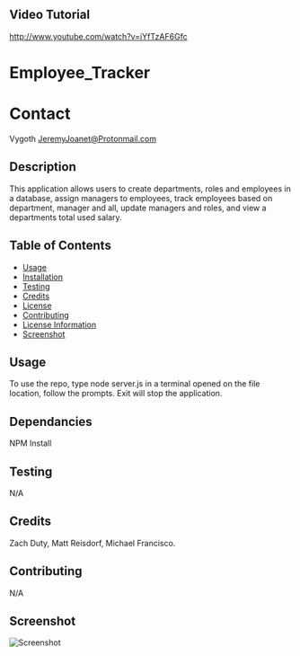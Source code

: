 ## Video Tutorial
http://www.youtube.com/watch?v=iYfTzAF6Gfc

# Employee_Tracker

# Contact
Vygoth
JeremyJoanet@Protonmail.com

## Description
This application allows users to create departments, roles and employees in a database, assign managers to employees, track employees based on department, manager and all, update managers and roles, and view a departments total used salary.

## Table of Contents
- [Usage](#Usage)
- [Installation](#Dependancies)
- [Testing](#Testing)
- [Credits](#Credits)
- [License](#License)
- [Contributing](#Contributing)
- [License Information](#LicenseInfo)
- [Screenshot](#Screenshot)

## Usage
To use the repo, type node server.js in a terminal opened on the file location, follow the prompts. Exit will stop the application.

## Dependancies
NPM Install

## Testing
N/A

## Credits
Zach Duty, Matt Reisdorf, Michael Francisco.

## Contributing
N/A

## Screenshot
![Screenshot](./assets/img/screenshot.png)
